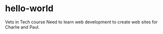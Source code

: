 # hello-world
Vets in Tech course
Need to learn web development to create web sites for Charlie and Paul.
